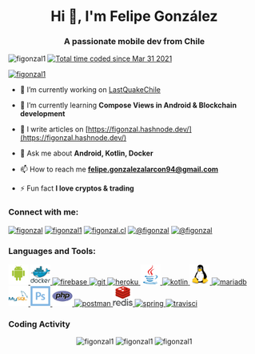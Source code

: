 <h1 align="center">Hi 👋, I'm Felipe González</h1>
<h3 align="center">A passionate mobile dev from Chile</h3>

<p align="left"> <img src="https://komarev.com/ghpvc/?username=figonzal1&label=Profile%20views&color=0e75b6&style=flat" alt="figonzal1" /> <a href="https://wakatime.com/@949e3bd2-46af-42a1-884a-a378fa47db1c"><img src="https://wakatime.com/badge/user/949e3bd2-46af-42a1-884a-a378fa47db1c.svg" alt="Total time coded since Mar 31 2021" /></a> </p> 

<p align="left"> <a href="https://github.com/ryo-ma/github-profile-trophy"><img src="https://github-profile-trophy.vercel.app/?username=figonzal1&theme=radical&margin-w=15&margin-h=15&no-frame=true" alt="figonzal1" /></a> </p> 

- 🔭 I’m currently working on [LastQuakeChile](https://github.com/figonzal1/LastQuakeChile)

- 🌱 I’m currently learning **Compose Views in Android & Blockchain development**

- 📝 I write articles on [https://figonzal.hashnode.dev/](https://figonzal.hashnode.dev/)

- 💬 Ask me about **Android, Kotlin, Docker**

- 📫 How to reach me **felipe.gonzalezalarcon94@gmail.com**

- ⚡ Fun fact **I love cryptos & trading**

<h3 align="left">Connect with me:</h3>
<p align="left">
<a href="https://linkedin.com/in/figonzal" target="blank"><img align="center" src="https://raw.githubusercontent.com/rahuldkjain/github-profile-readme-generator/master/src/images/icons/Social/linked-in-alt.svg" alt="figonzal" height="30" width="40" /></a>
<a href="https://fb.com/figonzal1" target="blank"><img align="center" src="https://raw.githubusercontent.com/rahuldkjain/github-profile-readme-generator/master/src/images/icons/Social/facebook.svg" alt="figonzal1" height="30" width="40" /></a>
<a href="https://instagram.com/figonzal.cl" target="blank"><img align="center" src="https://raw.githubusercontent.com/rahuldkjain/github-profile-readme-generator/master/src/images/icons/Social/instagram.svg" alt="figonzal.cl" height="30" width="40" /></a>
<a href="https://hashnode.com/@figonzal" target="blank"><img align="center" src="https://raw.githubusercontent.com/rahuldkjain/github-profile-readme-generator/master/src/images/icons/Social/hashnode.svg" alt="@figonzal" height="30" width="40" /></a>
<a href="https://www.hackerearth.com/@figonzal" target="blank"><img align="center" src="https://raw.githubusercontent.com/rahuldkjain/github-profile-readme-generator/master/src/images/icons/Social/hackerearth.svg" alt="@figonzal" height="30" width="40" /></a>
</p>

<h3 align="left">Languages and Tools:</h3>
<p align="left"> <a href="https://developer.android.com" target="_blank" rel="noreferrer"> <img src="https://raw.githubusercontent.com/devicons/devicon/master/icons/android/android-original-wordmark.svg" alt="android" width="40" height="40"/> </a> <a href="https://www.docker.com/" target="_blank" rel="noreferrer"> <img src="https://raw.githubusercontent.com/devicons/devicon/master/icons/docker/docker-original-wordmark.svg" alt="docker" width="40" height="40"/> </a> <a href="https://firebase.google.com/" target="_blank" rel="noreferrer"> <img src="https://www.vectorlogo.zone/logos/firebase/firebase-icon.svg" alt="firebase" width="40" height="40"/> </a> <a href="https://git-scm.com/" target="_blank" rel="noreferrer"> <img src="https://www.vectorlogo.zone/logos/git-scm/git-scm-icon.svg" alt="git" width="40" height="40"/> </a> <a href="https://heroku.com" target="_blank" rel="noreferrer"> <img src="https://www.vectorlogo.zone/logos/heroku/heroku-icon.svg" alt="heroku" width="40" height="40"/> </a> <a href="https://www.java.com" target="_blank" rel="noreferrer"> <img src="https://raw.githubusercontent.com/devicons/devicon/master/icons/java/java-original.svg" alt="java" width="40" height="40"/> </a> <a href="https://kotlinlang.org" target="_blank" rel="noreferrer"> <img src="https://www.vectorlogo.zone/logos/kotlinlang/kotlinlang-icon.svg" alt="kotlin" width="40" height="40"/> </a> <a href="https://www.linux.org/" target="_blank" rel="noreferrer"> <img src="https://raw.githubusercontent.com/devicons/devicon/master/icons/linux/linux-original.svg" alt="linux" width="40" height="40"/> </a> <a href="https://mariadb.org/" target="_blank" rel="noreferrer"> <img src="https://www.vectorlogo.zone/logos/mariadb/mariadb-icon.svg" alt="mariadb" width="40" height="40"/> </a> <a href="https://www.mysql.com/" target="_blank" rel="noreferrer"> <img src="https://raw.githubusercontent.com/devicons/devicon/master/icons/mysql/mysql-original-wordmark.svg" alt="mysql" width="40" height="40"/> </a> <a href="https://www.photoshop.com/en" target="_blank" rel="noreferrer"> <img src="https://raw.githubusercontent.com/devicons/devicon/master/icons/photoshop/photoshop-line.svg" alt="photoshop" width="40" height="40"/> </a> <a href="https://www.php.net" target="_blank" rel="noreferrer"> <img src="https://raw.githubusercontent.com/devicons/devicon/master/icons/php/php-original.svg" alt="php" width="40" height="40"/> </a> <a href="https://postman.com" target="_blank" rel="noreferrer"> <img src="https://www.vectorlogo.zone/logos/getpostman/getpostman-icon.svg" alt="postman" width="40" height="40"/> </a> <a href="https://redis.io" target="_blank" rel="noreferrer"> <img src="https://raw.githubusercontent.com/devicons/devicon/master/icons/redis/redis-original-wordmark.svg" alt="redis" width="40" height="40"/> </a> <a href="https://spring.io/" target="_blank" rel="noreferrer"> <img src="https://www.vectorlogo.zone/logos/springio/springio-icon.svg" alt="spring" width="40" height="40"/> </a> <a href="https://travis-ci.org" target="_blank" rel="noreferrer"> <img src="https://www.vectorlogo.zone/logos/travis-ci/travis-ci-icon.svg" alt="travisci" width="40" height="40"/> </a> </p>

<h3 align="left">Coding Activity</h3>
<div align="center">
    <img height="150em" src="https://github-readme-stats-git-masterrstaa-rickstaa.vercel.app/api?username=figonzal1&show_icons=true&locale=en&count_private=true&theme=radical&include_all_commits=true" alt="figonzal1" />
    <img height="150em" src="https://github-readme-stats-git-masterrstaa-rickstaa.vercel.app/api/top-langs?username=figonzal1&show_icons=true&locale=en&layout=compact&theme=radical&hide=javascript,scss,typescript" alt="figonzal1" />
    <img height="150em" src="https://streak-stats.demolab.com/?user=figonzal1&theme=radical&date_format=j%20M%5B%20Y%5D" alt="figonzal1"/>
</div>
